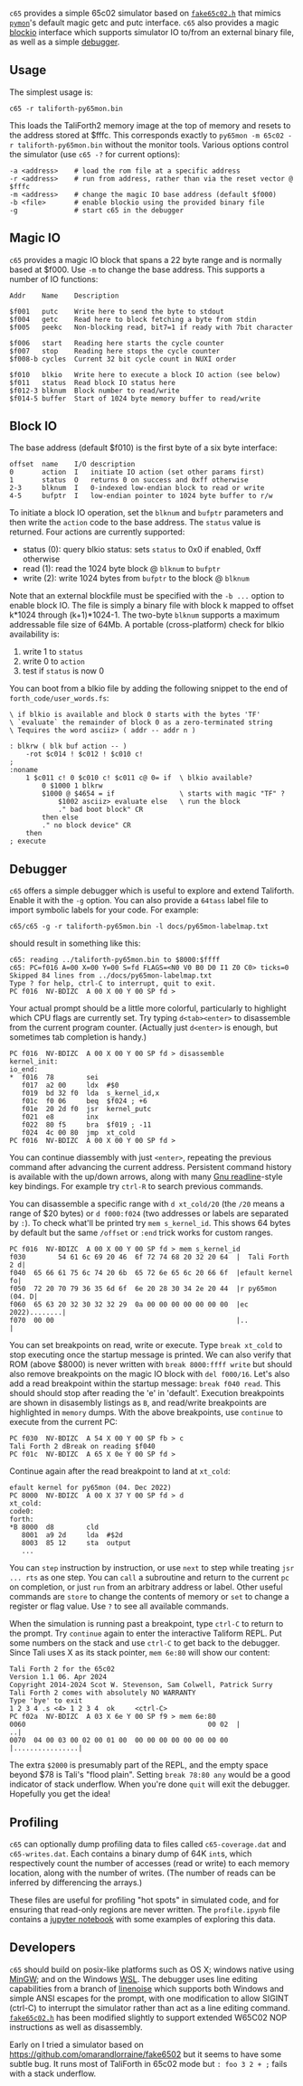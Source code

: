 `c65` provides a simple 65c02 simulator based on
[`fake65c02.h`](https://github.com/C-Chads/MyLittle6502)
that mimics [`pymon`](https://github.com/mnaberez/py65)'s
default magic getc and putc interface.
`c65` also provides a magic [blockio](#blockio) interface
which supports simulator IO to/from an external binary file,
as well as a simple [debugger](#debugger).

## Usage

The simplest usage is:

    c65 -r taliforth-py65mon.bin

This loads the TaliForth2 memory image at the top of memory
and resets to the address stored at $fffc. This corresponds exactly to
`py65mon -m 65c02 -r taliforth-py65mon.bin` without the monitor tools.
Various options control the simulator (use `c65 -?` for current options):

    -a <address>    # load the rom file at a specific address
    -r <address>    # run from address, rather than via the reset vector @ $fffc
    -m <address>    # change the magic IO base address (default $f000)
    -b <file>       # enable blockio using the provided binary file
    -g              # start c65 in the debugger

## Magic IO

`c65` provides a magic IO block that spans a 22 byte range
and is normally based at $f000. Use `-m` to change the base address.
This supports a number of IO functions:

    Addr    Name    Description

    $f001   putc    Write here to send the byte to stdout
    $f004   getc    Read here to block fetching a byte from stdin
    $f005   peekc   Non-blocking read, bit7=1 if ready with 7bit character

    $f006   start   Reading here starts the cycle counter
    $f007   stop    Reading here stops the cycle counter
    $f008-b cycles  Current 32 bit cycle count in NUXI order

    $f010   blkio   Write here to execute a block IO action (see below)
    $f011   status  Read block IO status here
    $f012-3 blknum  Block number to read/write
    $f014-5 buffer  Start of 1024 byte memory buffer to read/write

## Block IO

The base address (default $f010) is the first byte of a six byte interface:

    offset  name    I/O description
    0       action  I   initiate IO action (set other params first)
    1       status  O   returns 0 on success and 0xff otherwise
    2-3     blknum  I   0-indexed low-endian block to read or write
    4-5     bufptr  I   low-endian pointer to 1024 byte buffer to r/w

To initiate a block IO operation, set the `blknum` and `bufptr` parameters
and then write the `action` code to the base address. The `status`
value is returned. Four actions are currently supported:

- status (0): query blkio status: sets `status` to 0x0 if enabled, 0xff otherwise
- read (1): read the 1024 byte block @ `blknum` to `bufptr`
- write (2): write 1024 bytes from `bufptr` to the block @ `blknum`

Note that an external blockfile must be specified with the `-b ...` option
to enable block IO. The file is simply a binary file with block k
mapped to offset k*1024 through (k+1)*1024-1.
The two-byte `blknum` supports a maximum addressable file size of 64Mb.
A portable (cross-platform) check for blkio availability is:
1. write 1 to `status`
2. write 0 to `action`
3. test if `status` is now 0

You can boot from a blkio file by adding the following snippet to
the end of `forth_code/user_words.fs`:

    \ if blkio is available and block 0 starts with the bytes 'TF'
    \ `evaluate` the remainder of block 0 as a zero-terminated string
    \ Tequires the word asciiz> ( addr -- addr n )

    : blkrw ( blk buf action -- )
        -rot $c014 ! $c012 ! $c010 c!
    ;
    :noname
        1 $c011 c! 0 $c010 c! $c011 c@ 0= if  \ blkio available?
            0 $1000 1 blkrw
            $1000 @ $4654 = if                \ starts with magic "TF" ?
                $1002 asciiz> evaluate else   \ run the block
                ." bad boot block" CR
            then else
            ." no block device" CR
        then
    ; execute

## Debugger

`c65` offers a simple debugger which is useful to explore and extend Taliforth.
Enable it with the `-g` option.  You can also provide
a `64tass` label file to import symbolic labels for your code.
For example:

    c65/c65 -g -r taliforth-py65mon.bin -l docs/py65mon-labelmap.txt

should result in something like this:

    c65: reading ../taliforth-py65mon.bin to $8000:$ffff
    c65: PC=f016 A=00 X=00 Y=00 S=fd FLAGS=<N0 V0 B0 D0 I1 Z0 C0> ticks=0
    Skipped 84 lines from ../docs/py65mon-labelmap.txt
    Type ? for help, ctrl-C to interrupt, quit to exit.
    PC f016  NV-BDIZC  A 00 X 00 Y 00 SP fd >

Your actual prompt should be a little more colorful,
particularly to highlight which CPU flags are currently set.
Try typing `d<tab><enter>` to disassemble from the current program counter.
(Actually just `d<enter>` is enough, but sometimes tab completion is handy.)

    PC f016  NV-BDIZC  A 00 X 00 Y 00 SP fd > disassemble
    kernel_init:
    io_end:
    *  f016  78        sei
       f017  a2 00     ldx  #$0
       f019  bd 32 f0  lda  s_kernel_id,x
       f01c  f0 06     beq  $f024 ; +6
       f01e  20 2d f0  jsr  kernel_putc
       f021  e8        inx
       f022  80 f5     bra  $f019 ; -11
       f024  4c 00 80  jmp  xt_cold
    PC f016  NV-BDIZC  A 00 X 00 Y 00 SP fd >

You can continue diassembly with just `<enter>`, repeating the previous command
after advancing the current address.  Persistent command history is available with the up/down arrows,
along with many [Gnu readline](https://en.wikipedia.org/wiki/GNU_Readline)-style key bindings.
For example try `ctrl-R` to search previous commands.

You can disassemble a specific
range with `d xt_cold/20` (the `/20` means a range of $20 bytes) or `d f000:f024`
(two addresses or labels are separated by `:`).   To check what'll be printed try
`mem s_kernel_id`.  This shows 64 bytes by default but the same `/offset` or `:end`
trick works for custom ranges.

    PC f016  NV-BDIZC  A 00 X 00 Y 00 SP fd > mem s_kernel_id
    f030        54 61 6c 69 20 46  6f 72 74 68 20 32 20 64  |  Tali Forth 2 d|
    f040  65 66 61 75 6c 74 20 6b  65 72 6e 65 6c 20 66 6f  |efault kernel fo|
    f050  72 20 70 79 36 35 6d 6f  6e 20 28 30 34 2e 20 44  |r py65mon (04. D|
    f060  65 63 20 32 30 32 32 29  0a 00 00 00 00 00 00 00  |ec 2022)........|
    f070  00 00                                             |..              |

You can set breakpoints on read, write or execute.
Type `break xt_cold` to stop executing
once the startup message is printed.  We can also verify that
ROM (above $8000) is never written with `break 8000:ffff write`
but should also remove breakpoints on the magic IO block with `del f000/16`.
Let's also add a read breakpoint within the startup message: `break f040 read`.
This should should stop after reading the 'e' in 'default'.
Execution breakpoints are shown in disasembly listings as `B`,
and read/write breakpoints are highlighted in `memory` dumps.
With the above breakpoints, use `continue` to execute from the current PC:

    PC f030  NV-BDIZC  A 54 X 00 Y 00 SP fb > c
    Tali Forth 2 dBreak on reading $f040
    PC f01c  NV-BDIZC  A 65 X 0e Y 00 SP fd >

Continue again after the read breakpoint to land at `xt_cold`:

    efault kernel for py65mon (04. Dec 2022)
    PC 8000  NV-BDIZC  A 00 X 37 Y 00 SP fd > d
    xt_cold:
    code0:
    forth:
    *B 8000  d8        cld
       8001  a9 2d     lda  #$2d
       8003  85 12     sta  output
       ...

You can `step` instruction by instruction, or use `next` to step while treating
`jsr ... rts` as one step.  You can `call` a subroutine and return
to the current `pc` on completion, or just `run` from an arbitrary address or label.
Other useful commands are `store` to change the contents of memory or `set`
to change a register or flag value.  Use `?` to see all available commands.

When the simulation is running past a breakpoint, type `ctrl-C` to return to the prompt.
Try `continue` again to enter the interactive Taliform REPL.  Put some numbers on the stack
and use `ctrl-C` to get back to the debugger.  Since Tali uses X as its stack pointer,
`mem 6e:80` will show our content:

    Tali Forth 2 for the 65c02
    Version 1.1 06. Apr 2024
    Copyright 2014-2024 Scot W. Stevenson, Sam Colwell, Patrick Surry
    Tali Forth 2 comes with absolutely NO WARRANTY
    Type 'bye' to exit
    1 2 3 4 .s <4> 1 2 3 4  ok     <ctrl-C>
    PC f02a  NV-BDIZC  A 03 X 6e Y 00 SP f9 > mem 6e:80
    0060                                             00 02  |              ..|
    0070  04 00 03 00 02 00 01 00  00 00 00 00 00 00 00 00  |................|

The extra `$2000` is presumably part of the REPL,
and the empty space beyond $78 is Tali's "flood plain".  Setting `break 78:80 any`
would be a good indicator of stack underflow.
When you're done `quit` will exit the debugger.  Hopefully you get the idea!

## Profiling

`c65` can optionally dump profiling data
to files called `c65-coverage.dat` and `c65-writes.dat`.
Each contains a binary dump of 64K `int`s, which respectively
count the number of accesses (read or write) to each memory
location, along with the number of writes.
(The number of reads can be inferred by differencing the arrays.)

These files are useful for profiling "hot spots" in simulated code,
and for ensuring that read-only regions are never written.
The `profile.ipynb` file contains a [jupyter notebook](https://jupyter.org/)
with some examples of exploring this data.

## Developers

`c65` should build on posix-like platforms such as OS X; windows native using [MinGW](https://en.wikipedia.org/wiki/MinGW); and on the Windows [WSL](https://learn.microsoft.com/en-us/windows/wsl/setup/environment).
The debugger uses line editing capabilities from a branch of [linenoise](https://github.com/msteveb/linenoise.git)
which supports both Windows and simple ANSI escapes for the prompt, with one modification to allow
SIGINT (ctrl-C) to interrupt the simulator rather than act as a line editing command.
[`fake65c02.h`](https://github.com/C-Chads/MyLittle6502) has been modified slightly to support extended W65C02
NOP instructions as well as disassembly.

Early on I tried a simulator based on https://github.com/omarandlorraine/fake6502 but it seems to have some subtle bug. It runs most of TaliForth in 65c02 mode but `: foo 3 2 + ;` fails with a stack underflow.
